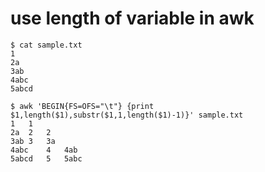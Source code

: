 # use length of variable in awk
```
$ cat sample.txt
1
2a
3ab
4abc
5abcd

$ awk 'BEGIN{FS=OFS="\t"} {print $1,length($1),substr($1,1,length($1)-1)}' sample.txt
1	1	
2a	2	2
3ab	3	3a
4abc	4	4ab
5abcd	5	5abc
```
